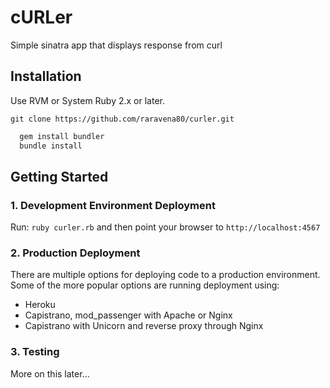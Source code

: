 # cURLer

Simple sinatra app that displays response from curl

## Installation

Use RVM or System Ruby 2.x or later.

`git clone https://github.com/raravena80/curler.git`

``` bash
  gem install bundler
  bundle install
```

## Getting Started

### 1. Development Environment Deployment

  Run: `ruby curler.rb` and then
  point your browser to `http://localhost:4567`

### 2. Production Deployment

  There are multiple options for deploying code to a production environment.
  Some of the more popular options are running deployment using:

  - Heroku
  - Capistrano, mod_passenger with Apache or Nginx
  - Capistrano with Unicorn and reverse proxy through Nginx

### 3. Testing

  More on this later...
